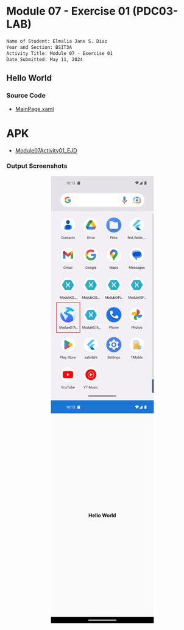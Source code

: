 # Module 07 - Exercise 01 (PDC03-LAB)

    Name of Student: Elmalia Jane S. Diaz
    Year and Section: BSIT3A
    Activity Title: Module 07 - Exercise 01
    Date Submitted: May 11, 2024
    
## Hello World
### Source Code
- [MainPage.xaml](Module07Activity01/Module07Activity01/MainPage.xaml)
# APK
- [Module07Activity01_EJD](Module07Activity01/Module07Activity01_EJD)
### Output Screenshots
<p align="center">
    <img src="Screenshots/Application.png" alt="Main Page" width="270" height="585">
    <img src="Screenshots/Hello-World.png" alt="Main Page" width="270" height="585">
</p>